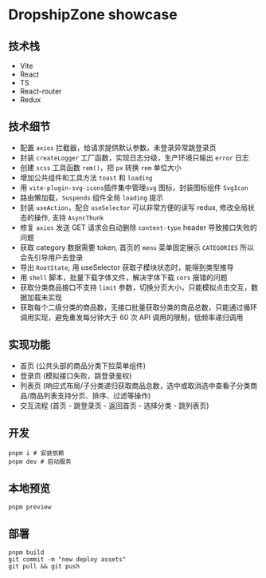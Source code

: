 # DropshipZone showcase

## 技术栈

-   Vite
-   React
-   TS
-   React-router
-   Redux

## 技术细节

-   配置 `axios` 拦截器，给请求提供默认参数，未登录异常跳登录页
-   封装 `createLogger` 工厂函数，实现日志分级，生产环境只输出 `error` 日志
-   创建 `scss` 工具函数 `rem()`，把 `px` 转换 `rem` 单位大小
-   增加公共组件和工具方法 `toast` 和 `loading`
-   用 `vite-plugin-svg-icons`插件集中管理`svg` 图标，封装图标组件 `SvgIcon`
-   路由懒加载，`Suspends` 组件全局 `loading` 提示
-   封装 `useAction`，配合 `useSelector` 可以非常方便的读写 redux, 修改全局状态的操作, 支持 `AsyncThunk`
-   修复 `axios` 发送 GET 请求会自动删除 `content-type` header 导致接口失败的问题
-   获取 category 数据需要 token, 首页的 `menu` 菜单固定展示 `CATEGORIES` 所以会先引导用户去登录
-   导出 `RootState`, 用 useSelector 获取子模块状态时，能得到类型推导
-   用 `shell` 脚本，批量下载字体文件，解决字体下载 `cors` 报错的问题
-   获取分类商品接口不支持 `limit` 参数，切换分页大小，只能模拟点击交互，数据加载未实现
-   获取每个二级分类的商品数，无接口批量获取分类的商品总数，只能通过循环调用实现，避免重发每分钟大于 60 次 API 调用的限制，低频率递归调用

## 实现功能

-   首页 (公共头部的商品分类下拉菜单组件)
-   登录页 (模拟接口失败，跳登录鉴权)
-   列表页 (响应式布局/子分类递归获取商品总数，选中或取消选中查看子分类商品/商品列表支持分页、排序、过滤等操作)
-   交互流程 (首页 - 跳登录页 - 返回首页 - 选择分类 - 跳列表页)

## 开发

```shell
pnpm i # 安装依赖
pnpm dev # 启动服务
```

## 本地预览

```shell
pnpm preview
```

## 部署

```shell
pnpm build
git commit -m "new deploy assets"
git pull && git push
```
